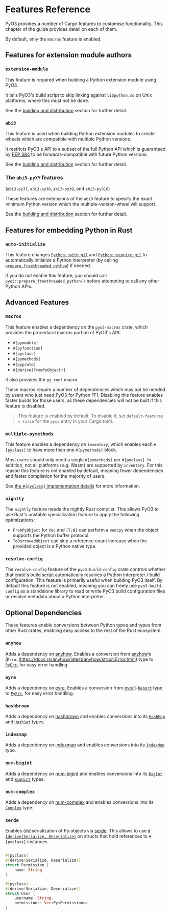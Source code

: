 # Features Reference

PyO3 provides a number of Cargo features to customise functionality. This chapter of the guide provides detail on each of them.

By default, only the `macros` feature is enabled.

## Features for extension module authors

### `extension-module`

This feature is required when building a Python extension module using PyO3.

It tells PyO3's build script to skip linking against `libpython.so` on Unix platforms, where this must not be done.

See the [building and distribution](building_and_distribution.md#linking) section for further detail.

### `abi3`

This feature is used when building Python extension modules to create wheels which are compatible with multiple Python versions.

It restricts PyO3's API to a subset of the full Python API which is guaranteed by [PEP 384](https://www.python.org/dev/peps/pep-0384/) to be forwards-compatible with future Python versions.

See the [building and distribution](building_and_distribution.md#py_limited_apiabi3) section for further detail.

### The `abi3-pyXY` features

(`abi3-py37`, `abi3-py38`, `abi3-py39`, and `abi3-py310`)

These features are extensions of the `abi3` feature to specify the exact minimum Python version which the multiple-version-wheel will support.

See the [building and distribution](building_and_distribution.md#minimum-python-version-for-abi3) section for further detail.

## Features for embedding Python in Rust

### `auto-initialize`

This feature changes [`Python::with_gil`]({{#PYO3_DOCS_URL}}/pyo3/struct.Python.html#method.with_gil) and [`Python::acquire_gil`]({{#PYO3_DOCS_URL}}/pyo3/struct.Python.html#method.acquire_gil) to automatically initialize a Python interpreter (by calling [`prepare_freethreaded_python`]({{#PYO3_DOCS_URL}}/pyo3/fn.prepare_freethreaded_python.html)) if needed.

If you do not enable this feature, you should call `pyo3::prepare_freethreaded_python()` before attempting to call any other Python APIs.

## Advanced Features

### `macros`

This feature enables a dependency on the `pyo3-macros` crate, which provides the procedural macros portion of PyO3's API:

- `#[pymodule]`
- `#[pyfunction]`
- `#[pyclass]`
- `#[pymethods]`
- `#[pyproto]`
- `#[derive(FromPyObject)]`

It also provides the `py_run!` macro.

These macros require a number of dependencies which may not be needed by users who just need PyO3 for Python FFI. Disabling this feature enables faster builds for those users, as these dependencies will not be built if this feature is disabled.

> This feature is enabled by default. To disable it, set `default-features = false` for the `pyo3` entry in your Cargo.toml.

### `multiple-pymethods`

This feature enables a dependency on `inventory`, which enables each `#[pyclass]` to have more than one `#[pymethods]` block.

Most users should only need a single `#[pymethods]` per `#[pyclass]`. In addition, not all platforms (e.g. Wasm) are supported by `inventory`. For this reason this feature is not enabled by default, meaning fewer dependencies and faster compilation for the majority of users.

See [the `#[pyclass]` implementation details](class.md#implementation-details) for more information.

### `nightly`

The `nightly` feature needs the nightly Rust compiler. This allows PyO3 to use Rust's unstable specialization feature to apply the following optimizations:
- `FromPyObject` for `Vec` and `[T;N]` can perform a `memcpy` when the object supports the Python buffer protocol.
- `ToBorrowedObject` can skip a reference count increase when the provided object is a Python native type.

### `resolve-config`

The `resolve-config` feature of the `pyo3-build-config` crate controls whether that crate's
build script automatically resolves a Python interpreter / build configuration. This feature is primarily useful when building PyO3
itself. By default this feature is not enabled, meaning you can freely use `pyo3-build-config` as a standalone library to read or write PyO3 build configuration files or resolve metadata about a Python interpreter.

## Optional Dependencies

These features enable conversions between Python types and types from other Rust crates, enabling easy access to the rest of the Rust ecosystem.

### `anyhow`

Adds a dependency on [anyhow](https://docs.rs/anyhow). Enables a conversion from [anyhow](https://docs.rs/anyhow)’s [`Error`]https://docs.rs/anyhow/latest/anyhow/struct.Error.html) type to [`PyErr`](https://docs.rs/pyo3/latest/pyo3/struct.PyErr.html), for easy error handling.

### `eyre`

Adds a dependency on [eyre](https://docs.rs/eyre). Enables a conversion from [eyre](https://docs.rs/eyre)’s [`Report`](https://docs.rs/eyre/latest/eyre/struct.Report.html) type to [`PyErr`](https://docs.rs/pyo3/latest/pyo3/struct.PyErr.html), for easy error handling.

### `hashbrown`

Adds a dependency on [hashbrown](https://docs.rs/hashbrown) and enables conversions into its [`HashMap`](https://docs.rs/hashbrown/latest/hashbrown/struct.HashMap.html) and [`HashSet`](https://docs.rs/hashbrown/latest/hashbrown/struct.HashSet.html) types.

### `indexmap`

Adds a dependency on [indexmap](https://docs.rs/indexmap) and enables conversions into its [`IndexMap`](https://docs.rs/indexmap/latest/indexmap/map/struct.IndexMap.html) type.

### `num-bigint`

Adds a dependency on [num-bigint](https://docs.rs/num-bigint) and enables conversions into its [`BigInt`](https://docs.rs/num-bigint/latest/num_bigint/struct.BigInt.html) and [`BigUint`](https://docs.rs/num-bigint/latest/num_bigint/struct.BigUInt.html) types.

### `num-complex`

Adds a dependency on [num-complex](https://docs.rs/num-complex) and enables conversions into its [`Complex`](https://docs.rs/num-complex/latest/num_complex/struct.Complex.html) type.

### `serde`

Enables (de)serialization of Py<T> objects via [serde](https://serde.rs/).
This allows to use [`#[derive(Serialize, Deserialize)`](https://serde.rs/derive.html) on structs that hold references to `#[pyclass]` instances

```rust

#[pyclass]
#[derive(Serialize, Deserialize)]
struct Permission {
    name: String
}

#[pyclass]
#[derive(Serialize, Deserialize)]
struct User {
    username: String,
    permissions: Vec<Py<Permission>>
}
```

